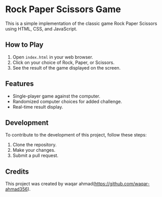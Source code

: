 # Rock Paper Scissors Game

This is a simple implementation of the classic game Rock Paper Scissors using HTML, CSS, and JavaScript.

## How to Play

1. Open `index.html` in your web browser.
2. Click on your choice of Rock, Paper, or Scissors.
3. See the result of the game displayed on the screen.

## Features

- Single-player game against the computer.
- Randomized computer choices for added challenge.
- Real-time result display.



## Development

To contribute to the development of this project, follow these steps:

1. Clone the repository.
2. Make your changes.
3. Submit a pull request.

## Credits

This project was created by waqar ahmad(https://github.com/waqar-ahmad356).



